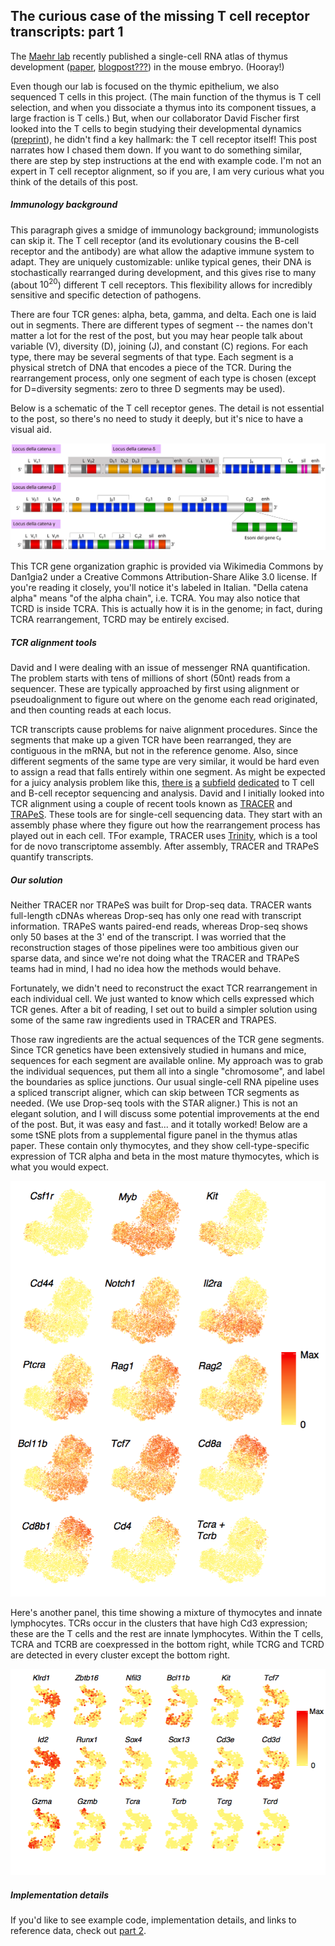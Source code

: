 ## The curious case of the missing T cell receptor transcripts: part 1

The [Maehr lab](http://maehrlab.net/) recently published a single-cell RNA atlas of thymus development ([paper](https://www.cell.com/immunity/abstract/S1074-7613(18)30184-5), [blogpost???](???)) in the mouse embryo. (Hooray!) 

Even though our lab is focused on the thymic epithelium, we also sequenced  T cells in this project. (The main function of the thymus is T cell selection, and when you dissociate a thymus into its component tissues, a large fraction is T cells.) But, when our collaborator David Fischer first looked into the T cells to begin studying their developmental dynamics ([preprint](https://www.biorxiv.org/content/early/2017/11/14/219188)), he didn't find a key hallmark: the T cell receptor itself! This post narrates how I chased them down. If you want to do something similar, there are step by step instructions at the end with example code. I'm not an expert in T cell receptor alignment, so if you are, I am very curious what you think of the details of this post.

##### Immunology background

This paragraph gives a smidge of immunology background; immunologists can skip it. The T cell receptor (and its evolutionary cousins the B-cell receptor and the antibody) are what allow the adaptive immune system to adapt. They are uniquely customizable: unlike typical genes, their DNA is stochastically rearranged during development, and this gives rise to many (about $10^{20}$) different T cell receptors. This flexibility allows for incredibly sensitive and specific detection of pathogens. 

There are four TCR genes: alpha, beta, gamma, and delta. Each one is laid out in segments. There are different types of segment -- the names don't matter a lot for the rest of the post, but you may hear people talk about variable (V), diversity (D), joining (J), and constant (C) regions. For each type, there may be several segments of that type. Each segment is a physical stretch of DNA that encodes a piece of the TCR. During the rearrangement process, only one segment of each type is chosen (except for D=diversity segments: zero to three D segments may be used). 

Below is a schematic of the T cell receptor genes. The detail is not essential to the post, so there's no need to study it deeply, but it's nice to have a visual aid. 

![T cell receptor genes](Genic_organization_TCR.svg)

This TCR gene organization graphic is provided via Wikimedia Commons by Dan1gia2 under a Creative Commons Attribution-Share Alike 3.0 license. If you're reading it closely, you'll notice it's labeled in Italian. "Della catena alpha" means "of the alpha chain", i.e. TCRA. You may also notice that TCRD is inside TCRA. This is actually how it is in the genome; in fact, during TCRA rearrangement, TCRD may be entirely excised.

##### TCR alignment tools

David and I were dealing with an issue of messenger RNA quantification. The problem starts with tens of millions of short (50nt) reads from a sequencer. These are typically approached by first using alignment or pseudoalignment to figure out where on the genome each read originated, and then counting reads at each locus.

TCR transcripts cause problems for naive alignment procedures. Since the segments that make up a given TCR have been rearranged, they are contiguous in the mRNA, but not in the reference genome. Also, since different segments of the same type are very similar, it would be hard even to assign a read that falls entirely within one segment. As might be expected for a juicy analysis problem like this, 
[there is](https://www.ncbi.nlm.nih.gov/pmc/articles/PMC5073965/)
[a](https://www.ncbi.nlm.nih.gov/pubmed/26069265) 
[subfield](https://www.ncbi.nlm.nih.gov/pubmed/26963138)
[dedicated](https://www.ncbi.nlm.nih.gov/pmc/articles/PMC4654805/)
to T cell and B-cell receptor sequencing and analysis. David and I initially looked into TCR alignment using a couple of recent tools known as [TRACER](https://github.com/Teichlab/tracer#summarise-summary-and-clonotype-networks) and [TRAPeS](https://www.ncbi.nlm.nih.gov/pmc/articles/PMC5766189/). These tools are for single-cell sequencing data. They start with an assembly phase where they figure out how the rearrangement process has played out in each cell. TFor example, TRACER uses [Trinity](https://github.com/trinityrnaseq/trinityrnaseq/wiki/Genome-Guided-Trinity-Transcriptome-Assembly), which is a tool for de novo transcriptome assembly. After assembly, TRACER and TRAPeS quantify transcripts.

##### Our solution

Neither TRACER nor TRAPeS was built for Drop-seq data. TRACER wants full-length cDNAs whereas Drop-seq has only one read with transcript information. TRAPeS wants paired-end reads, whereas Drop-seq shows only 50 bases at the 3' end of the transcript. I was worried that the reconstruction stages of those pipelines were too ambitious given our sparse data, and since we're not doing what the TRACER and TRAPeS teams had in mind, I had no idea how the methods would behave. 

Fortunately, we didn't need to reconstruct the exact TCR rearrangement in each individual cell. We just wanted to know which cells expressed which TCR genes. After a bit of reading, I set out to build a simpler solution using some of the same raw ingredients used in TRACER and TRAPES.

Those raw ingredients are the actual sequences of the TCR gene segments. Since TCR genetics have been extensively studied in humans and mice, sequences for each segment are available online. My approach was to grab the individual sequences, put them all into a single "chromosome", and label the boundaries as splice junctions. Our usual single-cell RNA pipeline uses a spliced transcript aligner, which can skip between TCR segments as needed. (We use Drop-seq tools with the STAR aligner.) This is not an elegant solution, and I will discuss some potential improvements at the end of the post. But, it was easy and fast... and it totally worked! Below are a some tSNE plots from a supplemental figure panel in the thymus atlas paper. These contain only thymocytes, and they show cell-type-specific expression of TCR alpha and beta in the most mature thymocytes, which is what you would expect. 

![](tsne_t.png)

Here's another panel, this time showing a mixture of thymocytes and innate lymphocytes. TCRs occur in the clusters that have high Cd3 expression; these are the T cells and the rest are innate lymphocytes. Within the T cells, TCRA and TCRB are coexpressed in the bottom right, while TCRG and TCRD are detected in every cluster except the bottom right.
 
![](tsne_ncl.png)

##### Implementation details

If you'd like to see example code, implementation details, and links to reference data, check out [part 2](???).
